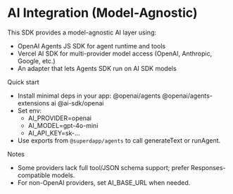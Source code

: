# AI Integration (Model-Agnostic)

This SDK provides a model-agnostic AI layer using:
- OpenAI Agents JS SDK for agent runtime and tools
- Vercel AI SDK for multi-provider model access (OpenAI, Anthropic, Google, etc.)
- An adapter that lets Agents SDK run on AI SDK models

Quick start
- Install minimal deps in your app: @openai/agents @openai/agents-extensions ai @ai-sdk/openai
- Set env:
  - AI_PROVIDER=openai
  - AI_MODEL=gpt-4o-mini
  - AI_API_KEY=sk-...
- Use exports from `@superdapp/agents` to call generateText or runAgent.

Notes
- Some providers lack full tool/JSON schema support; prefer Responses-compatible models.
- For non-OpenAI providers, set AI_BASE_URL when needed.
